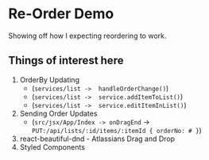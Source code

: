 Re-Order Demo
=============

Showing off how I expecting reordering to work.

## Things of interest here

1. OrderBy Updating
    - (`services/list ->  handleOrderChange()`)
    - (`services/list ->  service.addItemToList()`)
    - (`services/list ->  service.editItemInList()`)
2. Sending Order Updates
    - (`src/jsx/App/Index -> onDragEnd` -> `PUT:/api/lists/:id/items/:itemId { orderNo: # }`)
3. react-beautiful-dnd - Atlassians Drag and Drop
4. Styled Components
